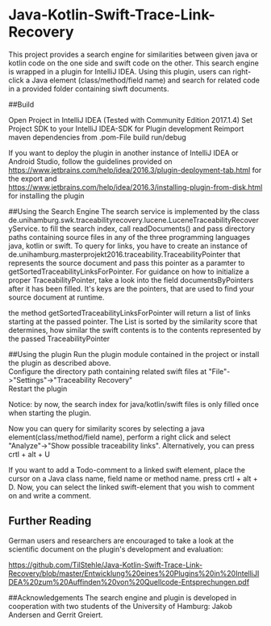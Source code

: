 # Java-Kotlin-Swift-Trace-Link-Recovery
This project provides a search engine for similarities between given java or kotlin code on the one side and swift code on the other.
This search engine is wrapped in a plugin for IntelliJ IDEA.
Using this plugin, users can right-click a Java element (class/method/field name) and search for related code in a provided folder containing siwft documents.

##Build

Open Project in IntelliJ IDEA (Tested with Community Edition 2017.1.4) 
Set Project SDK to your IntelliJ IDEA-SDK for Plugin development
Reimport maven dependencies from .pom-File
build
run/debug

If you want to deploy the plugin in another instance of IntelliJ IDEA or Android Studio, follow the guidelines provided on   https://www.jetbrains.com/help/idea/2016.3/plugin-deployment-tab.html for the export and   
https://www.jetbrains.com/help/idea/2016.3/installing-plugin-from-disk.html for installing the plugin  

##Using the Search Engine
The search service is implemented by the class de.unihamburg.swk.traceabilityrecovery.lucene.LuceneTraceabilityRecoveryService.
to fill the search index, call readDocuments() and pass directory paths containing source files in any of the three programming languages java, kotlin or swift.
To query for links, you have to create an instance of de.unihamburg.masterprojekt2016.traceability.TraceabilityPointer that represents the source document and pass this pointer as a paramter to getSortedTraceabilityLinksForPointer.
For guidance on how to initialize a proper TraceabilityPointer, take a look into the field documentsByPointers after it has been filled. It's keys are the pointers, that are used to find your source document at runtime.

the method getSortedTraceabilityLinksForPointer will return a list of links starting at the passed pointer. The List is sorted by the similarity score that determines, how similar the swift contents is to the contents represented by the passed TraceabilityPointer

##Using the plugin
Run the plugin module contained in the project or install the plugin as described above.    
Configure the directory path containing related swift files at "File"->"Settings"->"Traceability Recovery"  
Restart the plugin

Notice: by now, the search index for java/kotlin/swift files is only filled once when starting the plugin.

Now you can query for similarity scores by selecting a java element(class/method/field name), perform a right click and select  "Analyze"->"Show possible traceability links". Alternatively, you can press crtl + alt + U

If you want to add a Todo-comment to a linked swift element, place the cursor on a Java class name, field name or method name. press crtl + alt + D.
Now, you can select the linked swift-element that you wish to comment on and write a comment.

## Further Reading
German users and researchers are encouraged to take a look at the scientific document on the plugin's development and evaluation:

https://github.com/TilStehle/Java-Kotlin-Swift-Trace-Link-Recovery/blob/master/Entwicklung%20eines%20Plugins%20in%20IntelliJIDEA%20zum%20Auffinden%20von%20Quellcode-Entsprechungen.pdf

##Acknowledgements
The search engine and plugin is developed in cooperation with two students of the University of Hamburg:
Jakob Andersen and Gerrit Greiert.
